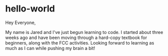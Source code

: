 # hello-world
Hey Everyone,

My name is Jared and I've just begun learning to code.
I started about three weeks ago and have been moving through a hard-copy textbook for beginners, along with the FCC activities.
Looking forward to learning as much as I can while pushing my brain a bit!
